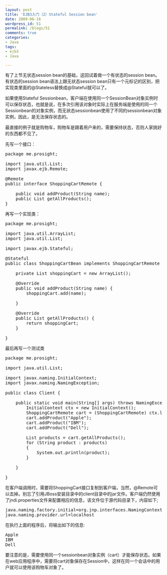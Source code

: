```yaml
---
layout: post
title: 'EJB3入门（2）Stateful Session bean'
date: 2009-06-16
wordpress_id: 51
permalink: /blogs/51
comments: true
categories:
- Java
tags:
- ejb3
- Java

---
```

有了上节无状态session bean的基础，这回试着做一个有状态的session bean。 有状态的session bean语法上跟无状态session bean只有一个元标记的区别，把实现类里面的@Stateless替换成@Stateful就可以了。

如果使用Stateful Sessionbean，客户端在使用同一个SessionBean对象实例时可以保存状态，也就是说，在多次引用该对象时实际上在服务端是使用的同一个Sessionbean的对象实例，而无状态sessionbean使用了不同的sessionbean对象实例，因此，是无法保存状态的。

最直接的例子就是购物车，购物车是跟着用户来的，需要保持状态，否则人家挑好的东西都不见了。

先写一个接口：
<pre class="prettyprint linenums">
package me.prosight;

import java.util.List;
import javax.ejb.Remote;

@Remote
public interface ShoppingCartRemote {

	public void addProduct(String name);
	public List<string> getAllProducts();
}
</pre>

再写一个实现类：
<pre class="prettyprint linenums">
package me.prosight;

import java.util.ArrayList;
import java.util.List;

import javax.ejb.Stateful;

@Stateful
public class ShoppingCartBean implements ShoppingCartRemote {

	private List<string> shoppingCart = new ArrayList<string>();

	@Override
	public void addProduct(String name) {
		shoppingCart.add(name);

	}

	@Override
	public List<string> getAllProducts() {
		return shoppingCart;
	}

}
</pre>

最后再写一个测试类
<pre class="prettyprint linenums">
package me.prosight;

import java.util.List;

import javax.naming.InitialContext;
import javax.naming.NamingException;

public class Client {

	public static void main(String[] args) throws NamingException {
		InitialContext ctx = new InitialContext();
		ShoppingCartRemote cart = (ShoppingCartRemote) ctx.lookup("ShoppingCartBean/remote");
		cart.addProduct("Apple");
		cart.addProduct("IBM");
		cart.addProduct("Dell");

		List<string> products = cart.getAllProducts();
		for (String product : products)
		{
			System.out.println(product);
		}

	}

}
</pre>
在客户端调用时，需要将ShoppingCart接口复制到客户端，当然，@Remote可以去掉。别忘了引用JBoss安装目录中的client目录中的jar文件。客户端仍然使用了jndi.properties文件来配置相应的信息，该文件位于源代码目录下，内容如下;
<pre class="prettyprint linenums">
java.naming.factory.initial=org.jnp.interfaces.NamingContextFactory
java.naming.provider.url=localhost
</pre>
在执行上面的程序后，将输出如下的信息:
<pre class="prettyprint linenums">
Apple
IBM
Dell
</pre>
要注意的是，需要使用同一个sessionbean对象实例（cart）才能保存状态。如果在web应用程序中，需要将cart对象保存在Session中，这样在同一个会话中的用户就可以使用该购物车对象了。
